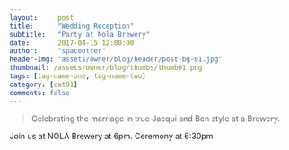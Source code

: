 ```yaml
---
layout:     post
title:      "Wedding Reception"
subtitle:   "Party at Nola Brewery"
date:       2017-04-15 12:00:00
author:     "spaceotter"
header-img: "assets/owner/blog/header/post-bg-01.jpg"
thumbnail: /assets/owner/blog/thumbs/thumb01.png
tags: [tag-name-one, tag-name-two]
category: [cat01]
comments: false
---
```

> Celebrating the marriage in true Jacqui and Ben style at a Brewery.

Join us at NOLA Brewery at 6pm. Ceremony at 6:30pm